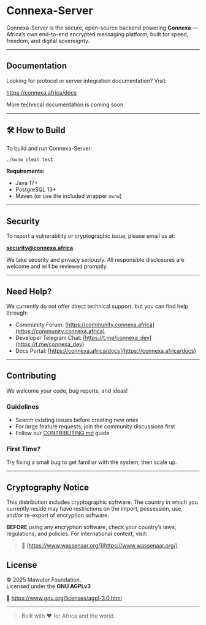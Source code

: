 # Connexa-Server

Connexa-Server is the secure, open-source backend powering **Connexa** — Africa’s own end-to-end encrypted messaging platform, built for speed, freedom, and digital sovereignty.

---

## Documentation

Looking for protocol or server integration documentation? Visit:

https://connexa.africa/docs

More technical documentation is coming soon.

---

## 🛠 How to Build

To build and run Connexa-Server:

```bash
./mvnw clean test

```

**Requirements:**

- Java 17+
- PostgreSQL 13+
- Maven (or use the included wrapper `mvnw`)

---

## Security

To report a vulnerability or cryptographic issue, please email us at:

**security@connexa.africa**

We take security and privacy seriously. All responsible disclosures are welcome and will be reviewed promptly.

---

## Need Help?

We currently do not offer direct technical support, but you can find help through:

- Community Forum: [https://community.connexa.africa](https://community.connexa.africa)
- Developer Telegram Chat: [https://t.me/connexa_dev](https://t.me/connexa_dev)
- Docs Portal: [https://connexa.africa/docs](https://connexa.africa/docs)

---

## Contributing

We welcome your code, bug reports, and ideas!

### Guidelines

- Search existing issues before creating new ones
- For large feature requests, join the community discussions first
- Follow our [CONTRIBUTING.md](CONTRIBUTING.md) guide

### First Time?

Try fixing a small bug to get familiar with the system, then scale up.

---

## Cryptography Notice

This distribution includes cryptographic software. The country in which you currently reside may have restrictions on the import, possession, use, and/or re-export of encryption software.

**BEFORE** using any encryption software, check your country’s laws, regulations, and policies. For international context, visit:

> 🔗 [https://www.wassenaar.org/](https://www.wassenaar.org/)


## License

© 2025 Mawutor Foundation.  
Licensed under the **GNU AGPLv3**

🔗 https://www.gnu.org/licenses/agpl-3.0.html

---

> Built with ❤️ for Africa and the world.
